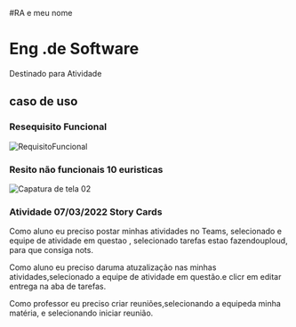 
#RA e meu nome
# Eng .de Software
 Destinado para Atividade 
 

 
 

 
 ## caso de uso 
 
  ### Resequisito Funcional
 ![RequisitoFuncional](Eng-.de-Software/to/Requisitofuncional.jpg)
 
 
 ### Resito não funcionais 10 euristicas
 
![Capatura de tela 02](https://github.com/Michaelfss/Eng-.de-Software/blob/main/Captura%20de%20tela%2002.png)

### Atividade 07/03/2022 Story Cards

Como aluno eu preciso postar minhas atividades no Teams, selecionado e equipe de atividade em questao , selecionado tarefas estao fazendouploud, para que consiga nots.

Como aluno eu preciso daruma atuzalização nas minhas atividades,selecionado a equipe de atividade em questão.e clicr em editar entrega na aba de tarefas.

Como professor eu preciso criar reuniões,selecionando a equipeda minha matéria, e selecionando iniciar reunião.

